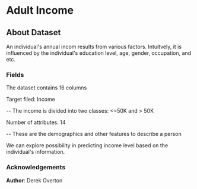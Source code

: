 # Adult Income

## About Dataset 

An individual's annual incom results from various factors. Intuitvely, it is influenced by the individual's education level, age, gender, occupation, and etc. 

### Fields

The dataset contains 16 columns

Target filed: Income 

-- The income is divided into two classes: <=50K and > 50K

Number of attributes: 14

-- These are the demographics and other features to describe a person 

We can explore possibility in predicting income level based on the individual's information.

### Acknowledgements 

**Author**: Derek Overton
